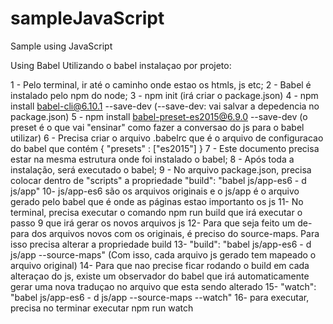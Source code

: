 # sampleJavaScript
Sample using JavaScript

Using Babel
Utilizando o babel
instalaçao por projeto:

1 - Pelo terminal, ir até o caminho onde estao os htmls, js etc;
2 - Babel é instalado pelo npm do node;
3 - npm init (irá criar o package.json)
4 - npm install babel-cli@6.10.1 --save-dev (--save-dev: vai salvar a depedencia no package.json)
5 - npm install babel-preset-es2015@6.9.0 --save-dev (o preset é o que vai "ensinar" como fazer a conversao do js para o babel utilizar)
6 - Precisa criar o arquivo .babelrc que é o arquivo de configuracao do babel que contém { "presets" : ["es2015"] }
7 - Este documento precisa estar na mesma estrutura onde foi instalado o babel;
8 - Após toda a instalação, será executado o babel;
9 - No arquivo package.json, precisa colocar dentro de "scripts" a propriedade "build": "babel js/app-es6 - d js/app"
10- js/app-es6 são os arquivos originais e o js/app é o arquivo gerado pelo babel que é onde as páginas estao importanto os js
11- No terminal, precisa executar o comando npm run build que irá executar o passo 9 que irá gerar os novos arquivos js
12- Para que seja feito um de-para dos arquivos novos com os originais, é preciso do source-maps. Para isso precisa alterar a propriedade build
13- "build": "babel js/app-es6 - d js/app --source-maps" (Com isso, cada arquivo js gerado tem mapeado o arquivo original)
14- Para que nao precise ficar rodando o build em cada alteraçao do js, existe um observador do babel que irá automaticamente gerar uma nova traduçao no arquivo que esta sendo alterado
15- "watch": "babel js/app-es6 - d js/app --source-maps --watch"
16- para executar, precisa no terminar executar npm run watch
